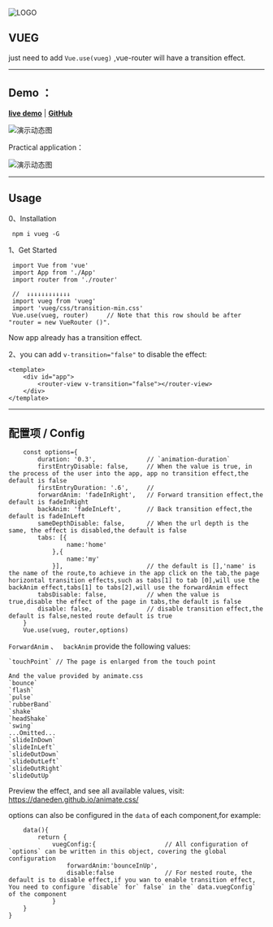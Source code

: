 ![LOGO][2]


## VUEG ##

just need to add `Vue.use(vueg)` ,vue-router will have a transition effect.

----------


## Demo ： ##

**[live demo](https://jaweii.github.io/vueg/example/dist/#/)** | **[GitHub](https://github.com/jaweii/vueg)**

![演示动态图][1]

Practical application：

![演示动态图][3]

----------
## Usage 

0、Installation

     npm i vueg -G

1、Get Started

     import Vue from 'vue' 
     import App from './App' 
     import router from './router'

     //  ↓↓↓↓↓↓↓↓↓↓↓↓
     import vueg from 'vueg'    
     import 'vueg/css/transition-min.css'
     Vue.use(vueg, router)     // Note that this row should be after "router = new VueRouter ()".   
                                   

Now app already has a transition effect.   


2、you can add `v-transition="false"` to disable the effect:  

    <template>
        <div id="app">
            <router-view v-transition="false"></router-view>
        </div>
    </template>
    
    
----------
## 配置项 / Config ##
        const options={  
            duration: '0.3',              // `animation-duration`  
            firstEntryDisable: false,     // When the value is true, in the process of the user into the app, app no transition effect,the default is false  
            firstEntryDuration: '.6',     //
            forwardAnim: 'fadeInRight',   // Forward transition effect,the default is fadeInRight  
            backAnim: 'fadeInLeft',       // Back transition effect,the default is fadeInLeft  
            sameDepthDisable: false,      // When the url depth is the same, the effect is disabled,the default is false   
            tabs: [{
                    name:'home'
                },{
                    name:'my'
                }],                       // the default is [],'name' is the name of the route,to achieve in the app click on the tab,the page horizontal transition effects,such as tabs[1] to tab [0],will use the backAnim effect,tabs[1] to tabs[2],will use the forwardAnim effect
            tabsDisable: false,           // when the value is true,disable the effect of the page in tabs,the default is false  
            disable: false,               // disable transition effect,the default is false,nested route default is true  
        }  
        Vue.use(vueg, router,options)

  
`ForwardAnim` 、 ` backAnim` provide the following values:
      
    `touchPoint` // The page is enlarged from the touch point  
        
    And the value provided by animate.css  
    `bounce`  
    `flash`  
    `pulse`  
    `rubberBand`  
    `shake`  
    `headShake`  
    `swing`  
    ...Omitted...  
    `slideInDown`  
    `slideInLeft`  
    `slideOutDown`  
    `slideOutLeft`  
    `slideOutRight`  
    `slideOutUp`  

Preview the effect, and see all available values, visit: https://daneden.github.io/animate.css/   
  
options can also be configured in the `data` of each component,for example:

        data(){
            return {
                vuegConfig:{                   // All configuration of `options` can be written in this object, covering the global configuration
                    forwardAnim:'bounceInUp',  
                    disable:false              // For nested route, the default is to disable effect,if you wan to enable transition effect, You need to configure `disable` for` false` in the` data.vuegConfig` of the component 
                }
        }
    }




  [1]: https://raw.githubusercontent.com/jaweii/vueg/master/image/GIF.gif
  [2]: https://raw.githubusercontent.com/jaweii/vueg/master/image/vueg.JPG
  [3]: https://raw.githubusercontent.com/jaweii/vueg/master/image/GIF33.gif
